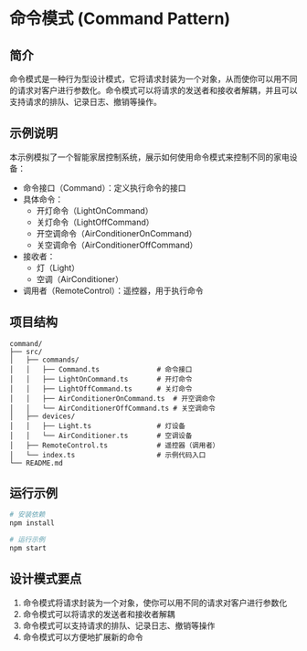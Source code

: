 # 命令模式 (Command Pattern)

## 简介
命令模式是一种行为型设计模式，它将请求封装为一个对象，从而使你可以用不同的请求对客户进行参数化。命令模式可以将请求的发送者和接收者解耦，并且可以支持请求的排队、记录日志、撤销等操作。

## 示例说明
本示例模拟了一个智能家居控制系统，展示如何使用命令模式来控制不同的家电设备：

- 命令接口（Command）：定义执行命令的接口
- 具体命令：
  - 开灯命令（LightOnCommand）
  - 关灯命令（LightOffCommand）
  - 开空调命令（AirConditionerOnCommand）
  - 关空调命令（AirConditionerOffCommand）
- 接收者：
  - 灯（Light）
  - 空调（AirConditioner）
- 调用者（RemoteControl）：遥控器，用于执行命令

## 项目结构
```
command/
├── src/
│   ├── commands/
│   │   ├── Command.ts              # 命令接口
│   │   ├── LightOnCommand.ts       # 开灯命令
│   │   ├── LightOffCommand.ts      # 关灯命令
│   │   ├── AirConditionerOnCommand.ts  # 开空调命令
│   │   └── AirConditionerOffCommand.ts # 关空调命令
│   ├── devices/
│   │   ├── Light.ts                # 灯设备
│   │   └── AirConditioner.ts       # 空调设备
│   ├── RemoteControl.ts            # 遥控器（调用者）
│   └── index.ts                    # 示例代码入口
└── README.md
```

## 运行示例
```bash
# 安装依赖
npm install

# 运行示例
npm start
```

## 设计模式要点
1. 命令模式将请求封装为一个对象，使你可以用不同的请求对客户进行参数化
2. 命令模式可以将请求的发送者和接收者解耦
3. 命令模式可以支持请求的排队、记录日志、撤销等操作
4. 命令模式可以方便地扩展新的命令 